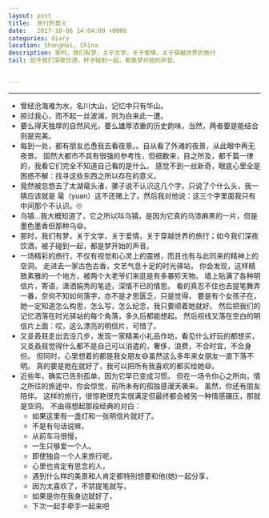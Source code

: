 ```yaml
---
layout: post
title:  旅行的意义
date:   2017-10-06 14:04:00 +0800
categories: diary
location: ShangHai, China
description: 那时，我们有梦，关于文学，关于爱情，关于穿越世界的旅行
tail: 如今我们深夜饮酒，杯子碰到一起，都是梦开始的声音。


---
```

---


* 曾经沧海难为水，名川大山，记忆中只有华山。
* 掠过我心，而不起一丝波澜，则为白来此一遭。
* 要么得天独厚的自然风光，要么雄厚浓重的历史韵味，当然，两者要是能结合则是完美。
* 每到一处，都有朋友怂恿我去看夜景。。自从看了外滩的夜景，从此眼中再无夜景。
    固然大都市不具有很强的参考性，但细数来，目之所及，都千篇一律的，我看它们完全不知道自己看的是什么。
    感觉不到一丝新奇，眼底心里全是困惑不解：找寻这些东西之所以存在的意义。
* 竟然被忽悠去了太湖鼋头渚，骡子说不认识这几个字，只说了个什么头，我一猜应该就是 鼋（yuan）这不还赌上了。然后我对他说：这三个字里面我只有中间那个不认识。🙄️
* 乌镇...我大概知道了，它之所以叫乌镇，是因为它真的乌漆麻黑的一片，但是墨色墨香但那种乌😄。
* 那时，我们有梦，关于文学，关于爱情，关于穿越世界的旅行；如今我们深夜饮酒，被子碰到一起，都是梦开始的声音。
* 一场精彩的旅行，不仅有视觉和心灵上的震撼，而且也有与此同来的精神上的空洞。
    走进去一家古色古香，文艺气息十足的时光驿站，
    你会发现，这样精致素雅的一个地方，被两个大老爷们来逛是有多暴殄天物。
    墙上贴满了各种明信片，寄语，潇洒娟秀的笔迹，深情不已的情思。
    看的真忍不住也去提笔舞弄一番，奈何不知如何落字，亦不是才思匮乏，只是觉得，
    要是有个女孩子在，她一定知道怎么构思，怎么写，怎么纪念，我只要顺着她就好。
    然后把我们的记忆洒落在时光驿站的每个角落，多久后都能想起。
    然后视线又落在空白的明信片上面：哎，这么漂亮的明信片，可惜了。
* 又㕛叒叕走出去没几步，发现一家精美小礼品作坊，看见什么好玩的都想买，
    又㕛叒叕觉得什么都不是自己可以消遣的，奢侈，浪费，不合时宜，不合身份。
    但同时，心里想着的都是我女朋友😄虽然这么多年来女朋友一直下落不明。
    真的要是她在就好了，我可以把所有我喜欢的都买给她😄。
* 近些年，确实已告别孤单，因为它早已变成习惯。
    但在一场令你心之所向，情之所往的旅途中，你会惊觉，前所未有的孤独感漫天袭来。
    虽然，你还有朋友陪伴。
    这样的旅行，很惊艳很充实很满足但最终都会被另一种情感碾压，那就是空洞。
    不由得想起那段经典的对白：
    + 如果这里有一盏灯和一张明信片就好了。
    + 不是有句话说嘛，
    + 从前车马很慢，
    + 一生只够爱一个人。
    + 即使独自一个人来旅行呢，
    + 心里也肯定有思念的人，
    + 遇到什么样的美景和人肯定都特别想要和他(她)一起分享，
    + 因为太喜欢了，不禁提笔就写，
    + 如果是你在我身边就好了，
    + 下次一起手牵手一起来吧
    


